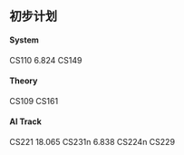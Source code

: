 ## 初步计划

#### System
CS110 6.824 CS149

#### Theory
CS109 CS161

#### AI Track

CS221 18.065
CS231n 6.838
CS224n CS229
